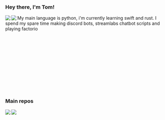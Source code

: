  ### Hey there, I'm Tom!
<p align="left>
  <a href="https://github.com/anuraghazra/github-readme-stats">
    <img align="left" src="https://github-readme-stats.vercel.app/api/top-langs/?username=IAmTomahawkx&theme=tokyonight&card_width=445&layout=compact" />
  </a>
  <a href="https://github.com/anuraghazra/github-readme-stats">
    <img align="left" src="https://github-readme-stats.vercel.app/api?username=IAmTomahawkx&theme=tokyonight&count_private=true&show_icons=true" />
  </a>

  My main language is python, i'm currently learning swift and rust. I spend my spare time making discord bots, streamlabs chatbot scripts and playing factorio
  <br><br><br><br><br><br><br><br><br><br><br><br>
  ### Main repos
  <a href="https://github.com/IAmTomahawkx/viper-lang">
    <img align="left" src="https://github-readme-stats.vercel.app/api/pin/?username=IAmTomahawkx&repo=viper-lang&theme=tokyonight" />
  </a>  
  <a href="https://github.com/IAmTomahawkx/xlydn">
    <img align="left" src="https://github-readme-stats.vercel.app/api/pin/?username=IAmTomahawkx&repo=xlydn&theme=tokyonight" />
  </a>
</p>                         
